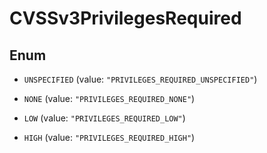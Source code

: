 
# CVSSv3PrivilegesRequired

## Enum


* `UNSPECIFIED` (value: `"PRIVILEGES_REQUIRED_UNSPECIFIED"`)

* `NONE` (value: `"PRIVILEGES_REQUIRED_NONE"`)

* `LOW` (value: `"PRIVILEGES_REQUIRED_LOW"`)

* `HIGH` (value: `"PRIVILEGES_REQUIRED_HIGH"`)



